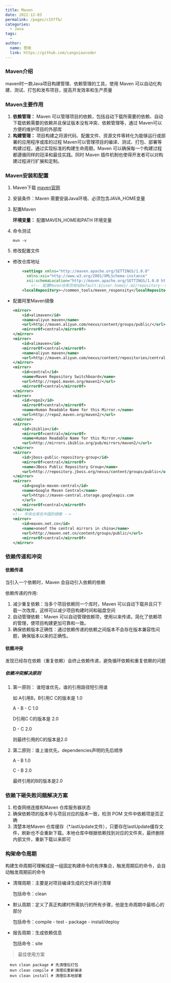 ```yaml
---
title: Maven
date: 2022-12-03
permalink: /pages/c15ffb/
categories:
  - Java
tags:
  - 
author: 
  name: 苍晓
  link: https://github.com/cangxiaocoder
---
```

### Maven介绍
maven时一款Java项目构建管理、依赖管理的工具，使用 Maven 可以自动化构建、测试、打包和发布项目，提高开发效率和生产质量
### Maven主要作用
1. **依赖管理：**
   Maven 可以管理项目的依赖，包括自动下载所需要的依赖、自动下载依赖需要的依赖并且保证版本没有冲突、依赖管理等，通过 Maven可以方便的维护项目的外部库
2. **构建管理：**
    项目构建之将源代码、配置文件、资源文件等转化为能够运行或部署的应用程序或库的过程
    Maven可以管理项目的编译、测试、打包、部署等构建过程，通过实现标准的构建生命周期，Maven 可以确保每一个构建过程都遵循同样的冠泽和最佳实践。同时 Maven 插件机制也使得开发者可以对构建过程进行扩展和定制。

 ### Maven安装和配置
 1. Maven下载 
[maven官网](https://maven.apache.org/)
2. 安装条件：Maven 需要安装Java环境、必须包含JAVA_HOME变量
3. 配置Maven
   
   **环境变量：** 配置MAVEN_HOME和PATH 环境变量

4. 命令测试
   ```shell
   mvn -v
   ```
5. 修改配置文件
  - 修改仓库地址
    ```xml
        <settings xmlns="http://maven.apache.org/SETTINGS/1.0.0"
          xmlns:xsi="http://www.w3.org/2001/XMLSchema-instance"
          xsi:schemaLocation="http://maven.apache.org/SETTINGS/1.0.0 http://maven.apache.org/xsd/settings-1.0.0.xsd">
            <!-- 配置Maven仓库员地址Default:${user.home}/.m2/repository-->   
        <localRepository>~/common_tools/maven_responsity</localRepository>

    ```
  -  配置阿里Maven镜像
        ```xml
        <mirror>
            <id>alimaven</id>
            <name>aliyun maven</name>
            <url>http://maven.aliyun.com/nexus/content/groups/public/</url>
		    <mirrorOf>central</mirrorOf>        
		</mirror>
		<mirror>
            <id>alimaven</id>
            <mirrorOf>central</mirrorOf>
            <name>aliyun maven</name>
            <url>http://maven.aliyun.com/nexus/content/repositories/central/</url>
        </mirror>
        <mirror>
            <id>central</id>
            <name>Maven Repository Switchboard</name>
            <url>http://repo1.maven.org/maven2/</url>
            <mirrorOf>central</mirrorOf>
        </mirror>
        <mirror>
            <id>repo2</id>
            <mirrorOf>central</mirrorOf>
            <name>Human Readable Name for this Mirror.</name>
            <url>http://repo2.maven.org/maven2/</url>
        </mirror>
        <mirror>
            <id>ibiblio</id>
            <mirrorOf>central</mirrorOf>
            <name>Human Readable Name for this Mirror.</name>
            <url>http://mirrors.ibiblio.org/pub/mirrors/maven2/</url>
        </mirror>
        <mirror>
            <id>jboss-public-repository-group</id>
            <mirrorOf>central</mirrorOf>
            <name>JBoss Public Repository Group</name>
            <url>http://repository.jboss.org/nexus/content/groups/public</url>
        </mirror>
        <mirror>
            <id>google-maven-central</id>
            <name>Google Maven Central</name>
            <url>https://maven-central.storage.googleapis.com
            </url>
            <mirrorOf>central</mirrorOf>
        </mirror>
        <!-- 中央仓库在中国的镜像 -->
        <mirror>
            <id>maven.net.cn</id>
            <name>oneof the central mirrors in china</name>
            <url>http://maven.net.cn/content/groups/public/</url>
            <mirrorOf>central</mirrorOf>
		</mirror>
        ```
### 依赖传递和冲突
#### 依赖传递
   当引入一个依赖时，Maven 会自动引入依赖的依赖

   依赖传递的作用:

   1. 减少重复依赖：当多个项目依赖同一个库时，Maven 可以自动下载并且只下载一次改库，这样可以减少项目构建时间和磁盘空间
   2. 自动管理依赖：Maven 可以自动管理依赖项，使用以来传递，简化了依赖项的管理，使项目构建更加可靠和一致。
   3. 确保依赖版本正确性：通过依赖传递的依赖之间版本不会存在版本兼容性问题，确保版本以来的正确性。
#### 依赖冲突
 发现已经存在依赖（重复依赖）会终止依赖传递，避免循环依赖和重复依赖的问题
 ##### 依赖冲突解决原则
 1. 第一原则：
谁短谁优先，谁的引用路径短引用谁

    如 A引用B，B引用C C的版本是 1.0

    A - B - C  1.0

    D引用C C的版本是 2.0
    
    D - C      2.0

    则最终引用的C的版本是2.0
 2. 第二原则：谁上谁优先，dependencies声明的先后顺序
   
    A - B   1.0

    C - B   2.0

    最终引用的B的版本是2.0

### 依赖下砸失败问题解决方案
1. 检查网络连接和Maven 仓库服务器状态
2. 确保依赖项的版本号与项目对应的版本一致，检测 POM 文件中依赖项是否正确
3. 清楚本地Maven 仓库缓存（*.lastUpdate文件），只要存在lastUpdate缓存文件，刷新也不会重新下载。本地仓库中根据依赖找到对应的文件夹，最终删除内部文件，重新下载以来即可

### 构架命令周期
构建生命周期可理解成是一组固定构建命令的有序集合，触发周期后的命令，会自动触发周期前的命令
- 清理周期：主要是对项目编译生成的文件进行清理
  
  包括命令：clean
- 默认周期：定义了真正构建时所需执行的所有步骤，他是生命周期中最核心的部分
  
  包括命令：compile - test - package - install/deploy
- 报告周期：生成依赖信息
  
  包括命令：site
> 最佳使用方案
  ```shell
    mvn clean package # 先清理后打包
    mvn clean compile # 清理后重新编译
    mvn clean install # 清理后本地部署
  ```
